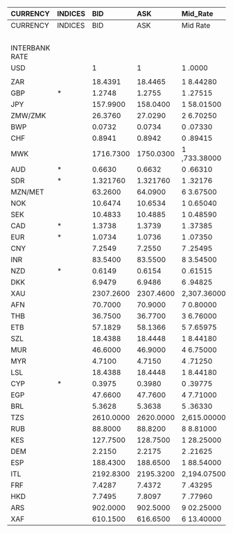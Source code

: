 | CURRENCY       | INDICES   | BID       | ASK       | Mid_Rate     | BID_1      | ASK_1      | Mid_Rate_1   |
|:---------------|:----------|:----------|:----------|:-------------|:-----------|:-----------|:-------------|
| CURRENCY       | INDICES   | BID       | ASK       | Mid Rate     | BID        | ASK        | Mid Rate     |
|                |           |           |           |              | ZiG        | ZiG        | ZiG          |
| INTERBANK RATE |           |           |           |              |            |            |              |
| USD            |           | 1         | 1         | 1 .0000      | 13.1433    | 13.8173    | 13.4803      |
|                |           |           |           |              |            |            |              |
| ZAR            |           | 18.4391   | 18.4465   | 1 8.44280    | 1.3344     | 1.4034     | 1.3689       |
| GBP            | *         | 1.2748    | 1.2755    | 1 .27515     | 16.7550    | 17.6239    | 17.1895      |
| JPY            |           | 157.9900  | 158.0400  | 1 58.01500   | 11.4342    | 12.0243    | 11.7293      |
| ZMW/ZMK        |           | 26.3760   | 27.0290   | 2 6.70250    | 1.9089     | 2.0564     | 1.9827       |
| BWP            |           | 0.0732    | 0.0734    | 0 .07330     | 0.9620     | 1.0141     | 0.9881       |
| CHF            |           | 0.8941    | 0.8942    | 0 .89415     | 11.7514    | 12.3554    | 12.0534      |
| MWK            |           | 1716.7300 | 1750.0300 | 1 ,733.38000 | 124.2449   | 133.1499   | 128.6974     |
| AUD            | *         | 0.6630    | 0.6632    | 0 .66310     | 8.7140     | 9.1636     | 8.9388       |
| SDR            | *         | 1.321760  | 1.321760  | 1 .32176     | 17.8177    | 17.8177    | 17.8177      |
| MZN/MET        |           | 63.2600   | 64.0900   | 6 3.67500    | 4.5783     | 4.8762     | 4.7273       |
| NOK            |           | 10.6474   | 10.6534   | 1 0.65040    | 0.7705     | 0.8105     | 0.7905       |
| SEK            |           | 10.4833   | 10.4885   | 1 0.48590    | 0.7587     | 0.7980     | 0.7784       |
| CAD            | *         | 1.3738    | 1.3739    | 1 .37385     | 0.0994     | 0.1045     | 0.1020       |
| EUR            | *         | 1.0734    | 1.0736    | 1 .07350     | 14.1080    | 14.8342    | 14.4711      |
| CNY            |           | 7.2549    | 7.2550    | 7 .25495     | 0.5250     | 0.5519     | 0.5385       |
| INR            |           | 83.5400   | 83.5500   | 8 3.54500    | 6.0460     | 6.3568     | 6.2014       |
| NZD            | *         | 0.6149    | 0.6154    | 0 .61515     | 8.0818     | 8.5031     | 8.2925       |
| DKK            |           | 6.9479    | 6.9486    | 6 .94825     | 0.5028     | 0.5286     | 0.5157       |
| XAU            |           | 2307.2600 | 2307.4600 | 2,307.36000  | 30325.0103 | 31882.8670 | 31103.9387   |
| AFN            |           | 70.7000   | 70.9000   | 7 0.80000    | 5.1167     | 5.3943     | 5.2555       |
| THB            |           | 36.7500   | 36.7700   | 3 6.76000    | 2.6597     | 2.7976     | 2.7287       |
| ETB            |           | 57.1829   | 58.1366   | 5 7.65975    | 4.1385     | 4.4232     | 4.2809       |
| SZL            |           | 18.4388   | 18.4448   | 1 8.44180    | 1.3344     | 1.4033     | 1.3689       |
| MUR            |           | 46.6000   | 46.9000   | 4 6.75000    | 3.3725     | 3.5683     | 3.4704       |
| MYR            |           | 4.7100    | 4.7150    | 4 .71250     | 0.3408     | 0.3587     | 0.3498       |
| LSL            |           | 18.4388   | 18.4448   | 1 8.44180    | 1.3344     | 1.4033     | 1.3689       |
| CYP            | *         | 0.3975    | 0.3980    | 0 .39775     | 0.0287     | 0.0302     | 0.0295       |
| EGP            |           | 47.6600   | 47.7600   | 4 7.71000    | 3.4492     | 3.6337     | 3.5415       |
| BRL            |           | 5.3628    | 5.3638    | 5 .36330     | 0.3881     | 0.4081     | 0.3981       |
| TZS            |           | 2610.0000 | 2620.0000 | 2,615.00000  | 188.8936   | 199.3411   | 194.1174     |
| RUB            |           | 88.8000   | 88.8200   | 8 8.81000    | 6.4267     | 6.7578     | 6.5923       |
| KES            |           | 127.7500  | 128.7500  | 1 28.25000   | 9.2456     | 9.7958     | 9.5207       |
| DEM            |           | 2.2150    | 2.2175    | 2 .21625     | 0.1603     | 0.1687     | 0.1645       |
| ESP            |           | 188.4300  | 188.6500  | 1 88.54000   | 13.6372    | 14.3533    | 13.9953      |
| ITL            |           | 2192.8300 | 2195.3200 | 2,194.07500  | 158.7017   | 167.0295   | 162.8656     |
| FRF            |           | 7.4287    | 7.4372    | 7 .43295     | 0.5376     | 0.5658     | 0.5517       |
| HKD            |           | 7.7495    | 7.8097    | 7 .77960     | 0.5608     | 0.5941     | 0.5775       |
| ARS            |           | 902.0000  | 902.5000  | 9 02.25000   | 65.2804    | 68.6661    | 66.9733      |
| XAF            |           | 610.1500  | 616.6500  | 6 13.40000   | 44.1584    | 46.9174    | 45.5379      |